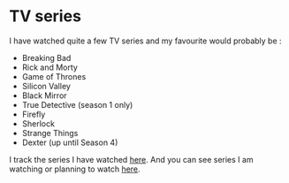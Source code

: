 # TV series

I have watched quite a few TV series and my favourite would probably be : 

- Breaking Bad
- Rick and Morty
- Game of Thrones
- Silicon Valley
- Black Mirror
- True Detective (season 1 only)
- Firefly
- Sherlock 
- Strange Things
- Dexter (up until Season 4)

I track the series I have watched [here](https://trakt.tv/users/nikivi/). And you can see series I am watching or planning to watch [here](https://my.mindnode.com/4LzYV6VP45QhdDW7acxxxt7iFrfJbjR7CKz2GQat).
